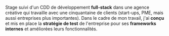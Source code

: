 

Stage suivi d'un CDD de développement **full-stack** dans une agence créative qui travaille avec une cinquantaine de clients (start-ups, PME, mais aussi entreprises plus importantes). Dans le cadre de mon travail, j'ai **conçu** et mis en place la **stratégie de test** de l'entreprise pour ses **frameworks internes** et améliorées leurs fonctionnalités.
